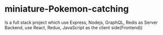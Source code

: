 # miniature-Pokemon-catching
Is a full stack project which use Express, Nodejs, GraphQL, Redis as Server Backend, use React, Redux, JavaScript as the client side(Frontend))
